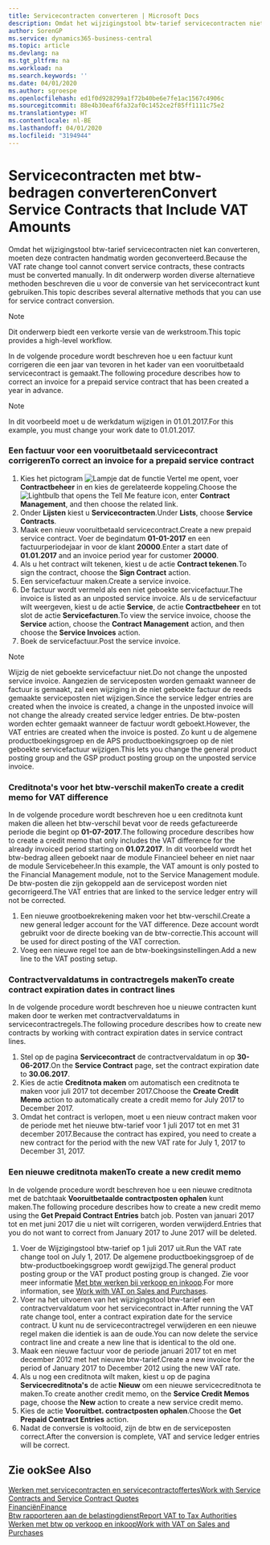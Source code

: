 ```yaml
---
title: Servicecontracten converteren | Microsoft Docs
description: Omdat het wijzigingstool btw-tarief servicecontracten niet kan converteren, moeten deze contracten handmatig worden geconverteerd. In dit onderwerp worden diverse alternatieve methoden beschreven die u voor de conversie van het servicecontract kunt gebruiken.
author: SorenGP
ms.service: dynamics365-business-central
ms.topic: article
ms.devlang: na
ms.tgt_pltfrm: na
ms.workload: na
ms.search.keywords: ''
ms.date: 04/01/2020
ms.author: sgroespe
ms.openlocfilehash: ed1f0d928299a1f72b40be6e7fe1ac1567c4906c
ms.sourcegitcommit: 88e4b30eaf6fa32af0c1452ce2f85ff1111c75e2
ms.translationtype: HT
ms.contentlocale: nl-BE
ms.lasthandoff: 04/01/2020
ms.locfileid: "3194944"
---
```

# <a name="convert-service-contracts-that-include-vat-amounts"></a><span data-ttu-id="31d01-104">Servicecontracten met btw-bedragen converteren</span><span class="sxs-lookup"><span data-stu-id="31d01-104">Convert Service Contracts that Include VAT Amounts</span></span>
<span data-ttu-id="31d01-105">Omdat het wijzigingstool btw-tarief servicecontracten niet kan converteren, moeten deze contracten handmatig worden geconverteerd.</span><span class="sxs-lookup"><span data-stu-id="31d01-105">Because the VAT rate change tool cannot convert service contracts, these contracts must be converted manually.</span></span> <span data-ttu-id="31d01-106">In dit onderwerp worden diverse alternatieve methoden beschreven die u voor de conversie van het servicecontract kunt gebruiken.</span><span class="sxs-lookup"><span data-stu-id="31d01-106">This topic describes several alternative methods that you can use for service contract conversion.</span></span>  

> [!NOTE]  
>  <span data-ttu-id="31d01-107">Dit onderwerp biedt een verkorte versie van de werkstroom.</span><span class="sxs-lookup"><span data-stu-id="31d01-107">This topic provides a high-level workflow.</span></span>  

 <span data-ttu-id="31d01-108">In de volgende procedure wordt beschreven hoe u een factuur kunt corrigeren die een jaar van tevoren in het kader van een vooruitbetaald servicecontract is gemaakt.</span><span class="sxs-lookup"><span data-stu-id="31d01-108">The following procedure describes how to correct an invoice for a prepaid service contract that has been created a year in advance.</span></span>  

> [!NOTE]  
>  <span data-ttu-id="31d01-109">In dit voorbeeld moet u de werkdatum wijzigen in 01.01.2017.</span><span class="sxs-lookup"><span data-stu-id="31d01-109">For this example, you must change your work date to 01.01.2017.</span></span>  

### <a name="to-correct-an-invoice-for-a-prepaid-service-contract"></a><span data-ttu-id="31d01-110">Een factuur voor een vooruitbetaald servicecontract corrigeren</span><span class="sxs-lookup"><span data-stu-id="31d01-110">To correct an invoice for a prepaid service contract</span></span>  
1. <span data-ttu-id="31d01-111">Kies het pictogram ![Lampje dat de functie Vertel me opent](media/ui-search/search_small.png "Vertel me wat u wilt doen"), voer **Contractbeheer** in en kies de gerelateerde koppeling.</span><span class="sxs-lookup"><span data-stu-id="31d01-111">Choose the ![Lightbulb that opens the Tell Me feature](media/ui-search/search_small.png "Tell me what you want to do") icon, enter **Contract Management**, and then choose the related link.</span></span>  
2. <span data-ttu-id="31d01-112">Onder **Lijsten** kiest u **Servicecontracten**.</span><span class="sxs-lookup"><span data-stu-id="31d01-112">Under **Lists**, choose **Service Contracts**.</span></span>  
3. <span data-ttu-id="31d01-113">Maak een nieuw vooruitbetaald servicecontract.</span><span class="sxs-lookup"><span data-stu-id="31d01-113">Create a new prepaid service contract.</span></span> <span data-ttu-id="31d01-114">Voer de begindatum **01-01-2017** en een factuurperiodejaar in voor de klant **20000**.</span><span class="sxs-lookup"><span data-stu-id="31d01-114">Enter a start date of **01.01.2017** and an invoice period year for customer **20000**.</span></span>  
4. <span data-ttu-id="31d01-115">Als u het contract wilt tekenen, kiest u de actie **Contract tekenen**.</span><span class="sxs-lookup"><span data-stu-id="31d01-115">To sign the contract, choose the **Sign Contract** action.</span></span>  
5. <span data-ttu-id="31d01-116">Een servicefactuur maken.</span><span class="sxs-lookup"><span data-stu-id="31d01-116">Create a service invoice.</span></span>
6. <span data-ttu-id="31d01-117">De factuur wordt vermeld als een niet geboekte servicefactuur.</span><span class="sxs-lookup"><span data-stu-id="31d01-117">The invoice is listed as an unposted service invoice.</span></span> <span data-ttu-id="31d01-118">Als u de servicefactuur wilt weergeven, kiest u de actie **Service**, de actie **Contractbeheer** en tot slot de actie **Servicefacturen**.</span><span class="sxs-lookup"><span data-stu-id="31d01-118">To view the service invoice, choose the **Service** action, choose the **Contract Management** action, and then choose the **Service Invoices** action.</span></span>  
7. <span data-ttu-id="31d01-119">Boek de servicefactuur.</span><span class="sxs-lookup"><span data-stu-id="31d01-119">Post the service invoice.</span></span>  

> [!NOTE]  
>  <span data-ttu-id="31d01-120">Wijzig de niet geboekte servicefactuur niet.</span><span class="sxs-lookup"><span data-stu-id="31d01-120">Do not change the unposted service invoice.</span></span> <span data-ttu-id="31d01-121">Aangezien de serviceposten worden gemaakt wanneer de factuur is gemaakt, zal een wijziging in de niet geboekte factuur de reeds gemaakte serviceposten niet wijzigen.</span><span class="sxs-lookup"><span data-stu-id="31d01-121">Since the service ledger entries are created when the invoice is created, a change in the unposted invoice will not change the already created service ledger entries.</span></span> <span data-ttu-id="31d01-122">De btw-posten worden echter gemaakt wanneer de factuur wordt geboekt.</span><span class="sxs-lookup"><span data-stu-id="31d01-122">However, the VAT entries are created when the invoice is posted.</span></span> <span data-ttu-id="31d01-123">Zo kunt u de algemene productboekingsgroep en de APS productboekingsgroep op de niet geboekte servicefactuur wijzigen.</span><span class="sxs-lookup"><span data-stu-id="31d01-123">This lets you change the general product posting group and the GSP product posting group on the unposted service invoice.</span></span>  

### <a name="to-create-a-credit-memo-for-vat-difference"></a><span data-ttu-id="31d01-124">Creditnota's voor het btw-verschil maken</span><span class="sxs-lookup"><span data-stu-id="31d01-124">To create a credit memo for VAT difference</span></span>  
<span data-ttu-id="31d01-125">In de volgende procedure wordt beschreven hoe u een creditnota kunt maken die alleen het btw-verschil bevat voor de reeds gefactureerde periode die begint op **01-07-2017**.</span><span class="sxs-lookup"><span data-stu-id="31d01-125">The following procedure describes how to create a credit memo that only includes the VAT difference for the already invoiced period starting on **01.07.2017**.</span></span> <span data-ttu-id="31d01-126">In dit voorbeeld wordt het btw-bedrag alleen geboekt naar de module Financieel beheer en niet naar de module Servicebeheer.</span><span class="sxs-lookup"><span data-stu-id="31d01-126">In this example, the VAT amount is only posted to the Financial Management module, not to the Service Management module.</span></span> <span data-ttu-id="31d01-127">De btw-posten die zijn gekoppeld aan de servicepost worden niet gecorrigeerd.</span><span class="sxs-lookup"><span data-stu-id="31d01-127">The VAT entries that are linked to the service ledger entry will not be corrected.</span></span>  

1. <span data-ttu-id="31d01-128">Een nieuwe grootboekrekening maken voor het btw-verschil.</span><span class="sxs-lookup"><span data-stu-id="31d01-128">Create a new general ledger account for the VAT difference.</span></span> <span data-ttu-id="31d01-129">Deze account wordt gebruikt voor de directe boeking van de btw-correctie.</span><span class="sxs-lookup"><span data-stu-id="31d01-129">This account will be used for direct posting of the VAT correction.</span></span>  
2. <span data-ttu-id="31d01-130">Voeg een nieuwe regel toe aan de btw-boekingsinstellingen.</span><span class="sxs-lookup"><span data-stu-id="31d01-130">Add a new line to the VAT posting setup.</span></span>  

### <a name="to-create-contract-expiration-dates-in-contract-lines"></a><span data-ttu-id="31d01-131">Contractvervaldatums in contractregels maken</span><span class="sxs-lookup"><span data-stu-id="31d01-131">To create contract expiration dates in contract lines</span></span>  
<span data-ttu-id="31d01-132">In de volgende procedure wordt beschreven hoe u nieuwe contracten kunt maken door te werken met contractvervaldatums in servicecontractregels.</span><span class="sxs-lookup"><span data-stu-id="31d01-132">The following procedure describes how to create new contracts by working with contract expiration dates in service contract lines.</span></span>  

1. <span data-ttu-id="31d01-133">Stel op de pagina **Servicecontract** de contractvervaldatum in op **30-06-2017**.</span><span class="sxs-lookup"><span data-stu-id="31d01-133">On the **Service Contract** page, set the contract expiration date to **30.06.2017**.</span></span>  
2. <span data-ttu-id="31d01-134">Kies de actie **Creditnota maken** om automatisch een creditnota te maken voor juli 2017 tot december 2017.</span><span class="sxs-lookup"><span data-stu-id="31d01-134">Choose the **Create Credit Memo** action to automatically create a credit memo for July 2017 to December 2017.</span></span>  
3. <span data-ttu-id="31d01-135">Omdat het contract is verlopen, moet u een nieuw contract maken voor de periode met het nieuwe btw-tarief voor 1 juli 2017 tot en met 31 december 2017.</span><span class="sxs-lookup"><span data-stu-id="31d01-135">Because the contract has expired, you need to create a new contract for the period with the new VAT rate for July 1, 2017 to December 31, 2017.</span></span>  

### <a name="to-create-a-new-credit-memo"></a><span data-ttu-id="31d01-136">Een nieuwe creditnota maken</span><span class="sxs-lookup"><span data-stu-id="31d01-136">To create a new credit memo</span></span>  
<span data-ttu-id="31d01-137">In de volgende procedure wordt beschreven hoe u een nieuwe creditnota met de batchtaak **Vooruitbetaalde contractposten ophalen** kunt maken.</span><span class="sxs-lookup"><span data-stu-id="31d01-137">The following procedure describes how to create a new credit memo using the **Get Prepaid Contract Entries** batch job.</span></span> <span data-ttu-id="31d01-138">Posten van januari 2017 tot en met juni 2017 die u niet wilt corrigeren, worden verwijderd.</span><span class="sxs-lookup"><span data-stu-id="31d01-138">Entries that you do not want to correct from January 2017 to June 2017 will be deleted.</span></span>  

1. <span data-ttu-id="31d01-139">Voer de Wijzigingstool btw-tarief op 1 juli 2017 uit.</span><span class="sxs-lookup"><span data-stu-id="31d01-139">Run the VAT rate change tool on July 1, 2017.</span></span> <span data-ttu-id="31d01-140">De algemene productboekingsgroep of de btw-productboekingsgroep wordt gewijzigd.</span><span class="sxs-lookup"><span data-stu-id="31d01-140">The general product posting group or the VAT product posting group is changed.</span></span> <span data-ttu-id="31d01-141">Zie voor meer informatie [Met btw werken bij verkoop en inkoop](finance-work-with-vat.md).</span><span class="sxs-lookup"><span data-stu-id="31d01-141">For more information, see [Work with VAT on Sales and Purchases](finance-work-with-vat.md).</span></span>  
2. <span data-ttu-id="31d01-142">Voer na het uitvoeren van het wijzigingstool btw-tarief een contractvervaldatum voor het servicecontract in.</span><span class="sxs-lookup"><span data-stu-id="31d01-142">After running the VAT rate change tool, enter a contract expiration date for the service contract.</span></span> <span data-ttu-id="31d01-143">U kunt nu de servicecontractregel verwijderen en een nieuwe regel maken die identiek is aan de oude.</span><span class="sxs-lookup"><span data-stu-id="31d01-143">You can now delete the service contract line and create a new line that is identical to the old one.</span></span>  
3. <span data-ttu-id="31d01-144">Maak een nieuwe factuur voor de periode januari 2017 tot en met december 2012 met het nieuwe btw-tarief.</span><span class="sxs-lookup"><span data-stu-id="31d01-144">Create a new invoice for the period of January 2017 to December 2012 using the new VAT rate.</span></span>  
4. <span data-ttu-id="31d01-145">Als u nog een creditnota wilt maken, kiest u op de pagina **Servicecreditnota's** de actie **Nieuw** om een nieuwe servicecreditnota te maken.</span><span class="sxs-lookup"><span data-stu-id="31d01-145">To create another credit memo, on the **Service Credit Memos** page, choose the **New** action to create a new service credit memo.</span></span>  
5. <span data-ttu-id="31d01-146">Kies de actie **Vooruitbet. contractposten ophalen**.</span><span class="sxs-lookup"><span data-stu-id="31d01-146">Choose the **Get Prepaid Contract Entries** action.</span></span>  
6. <span data-ttu-id="31d01-147">Nadat de conversie is voltooid, zijn de btw en de serviceposten correct.</span><span class="sxs-lookup"><span data-stu-id="31d01-147">After the conversion is complete, VAT and service ledger entries will be correct.</span></span>  

## <a name="see-also"></a><span data-ttu-id="31d01-148">Zie ook</span><span class="sxs-lookup"><span data-stu-id="31d01-148">See Also</span></span>  
[<span data-ttu-id="31d01-149">Werken met servicecontracten en servicecontractoffertes</span><span class="sxs-lookup"><span data-stu-id="31d01-149">Work with Service Contracts and Service Contract Quotes</span></span>](service-how-to-create-service-contracts-and-service-contract-quotes.md)  
[<span data-ttu-id="31d01-150">Financiën</span><span class="sxs-lookup"><span data-stu-id="31d01-150">Finance</span></span>](finance.md)  
[<span data-ttu-id="31d01-151">Btw rapporteren aan de belastingdienst</span><span class="sxs-lookup"><span data-stu-id="31d01-151">Report VAT to Tax Authorities</span></span>](finance-how-report-vat.md)  
[<span data-ttu-id="31d01-152">Werken met btw op verkoop en inkoop</span><span class="sxs-lookup"><span data-stu-id="31d01-152">Work with VAT on Sales and Purchases</span></span>](finance-work-with-vat.md)  
